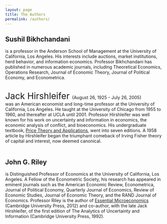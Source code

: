 ```yaml
---
layout: page
title: The Authors
permalink: /authors/
---
```

## Sushil Bikhchandani  
is a professor in the Anderson School of Management at the University of California, Los Angeles. His interests include auctions, market institutions, herd behavior, and information economics. Professor Bikhchandani has published in numerous academic journals, including Theoretical Economics, Operations Research, Journal of Economic Theory, Journal of Political Economy, and Econometrica.
<br/>
<br/>
<br/>
<span style="font-size:2em;">Jack Hirshleifer </span><span style="font-size:1em;">(August 26, 1925 - July 26, 2005)</span>  
was an American economist and long-time professor at the University of California, Los Angeles. He taught at the University of Chicago from 1955 to 1960, and thereafter at UCLA until 2001. Professor Hirshleifer was well known for his work on uncertainty and information in economics, the economic analysis of conflict, and bioeconomics. His undergraduate textbook, [Price Theory and Applications](http://www.cambridge.org/us/academic/subjects/economics/microeconomics/price-theory-and-applications-decisions-markets-and-information-7th-edition?format=PB), went into seven editions. A 1958 article by Hirshleifer began the triumphant comeback of Irving Fisher theory of capital and interest, now deemed canonical.
<br/>
<br/>
## John G. Riley
is Distinguished Professor of Economics at the University of California, Los Angeles. A Fellow of the Econometric Society, his research has appeared in eminent journals such as the American Economic Review, Econometrica, Journal of Political Economy, Quarterly Journal of Economics, Review of Economic Studies, Journal of Economic Theory, and the RAND Journal of Economics. Professor Riley is the author of [Essential Microeconomics](http://www.cambridge.org/us/academic/subjects/economics/microeconomics/essential-microeconomics?format=HB) (Cambridge University Press, 2012) and co-author, with the late Jack Hirshleifer, of the first edition of The Analytics of Uncertainty and Information (Cambridge University Press, 1992).

